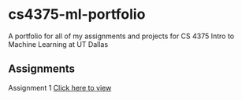 # cs4375-ml-portfolio
A portfolio for all of my assignments and projects for CS 4375 Intro to Machine Learning at UT Dallas


## Assignments
Assignment 1 [Click here to view](assignment-1.pdf)
